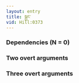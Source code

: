 ```yaml
---
layout: entry
title: སྒྱང་
vid: Hill:0373
---
```

### Dependencies (N = 0)


### Two overt arguments


### Three overt arguments
